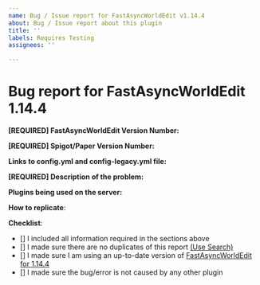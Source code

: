 ```yaml
---
name: Bug / Issue report for FastAsyncWorldEdit v1.14.4
about: Bug / Issue report about this plugin
title: ''
labels: Requires Testing
assignees: ''

---
```


# Bug report for FastAsyncWorldEdit 1.14.4
<!--- If you are using 1.13 or 1.13.1 consider updating to 1.14.4 before raising an issue -->
<!--- The priority lays on 1.14 right now, so issues reported for 1.13 will be fixed for the 1.14 versions -->
<!--- In order to create a valid issue report you have to follow this template. -->
<!--- Remove this template if making a suggestion or asking a question. -->
<!--- Incomplete reports might be marked as invalid. -->
**[REQUIRED] FastAsyncWorldEdit Version Number:** 
<!--- Enter /fawe version in game or in your console and copy the full output here -->

**[REQUIRED] Spigot/Paper Version Number:** 
<!--- Enter /version ingame or in your console and paste the full output here -->

**Links to config.yml and config-legacy.yml file:** 
<!--- Copy and paste the information to the service of your choosing (pastebin, hasteb.in e.g) and provide the link here. -->

**[REQUIRED] Description of the problem:**
<!--- Check your console for errors while testing -->
<!--- Include relevant information like errors or a picture of the problem -->

**Plugins being used on the server:**
<!--- Optional but recommended to look further into an issue --->

**How to replicate**:
<!--- If you can reproduce the issue please tell us as detailed as possible step by step how to do that -->

**Checklist**:
<!--- Make sure you've completed the following steps (put an "X" between of brackets): -->
- [] I included all information required in the sections above
- [] I made sure there are no duplicates of this report [(Use Search)](https://github.com/IntellectualSites/FastAsyncWorldEdit-1.13/issues?utf8=%E2%9C%93&q=is%3Aissue)
- [] I made sure I am using an up-to-date version of [FastAsyncWorldEdit for 1.14.4](https://ci.athion.net/job/FastAsyncWorldEdit-pipeline/)
- [] I made sure the bug/error is not caused by any other plugin
